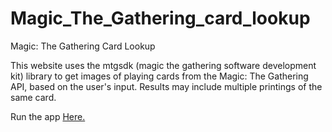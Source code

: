 # Magic_The_Gathering_card_lookup
Magic: The Gathering Card Lookup

This website uses the mtgsdk (magic the gathering software development kit) library to get images of playing cards from the Magic: The Gathering API, based on the user's input. Results may include multiple printings of the same card.

Run the app [Here.](https://mc9c9y.csb.app/)
